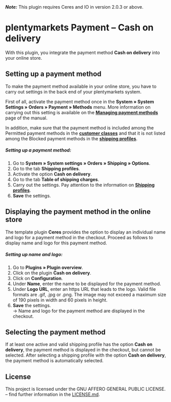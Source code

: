<div class="alert alert-warning" role="alert">
   <strong><i>Note:</strong></i> This plugin requires Ceres and IO in version 2.0.3 or above.
</div>

# plentymarkets Payment&nbsp;– Cash on delivery

With this plugin, you integrate the payment method **Cash on delivery** into your online store.

## Setting up a payment method

To make the payment method available in your online store, you have to carry out settings in the back end of your plentymarkets system.

First of all, activate the payment method once in the **System » System Settings » Orders » Payment » Methods** menu. More information on carrying out this setting is available on the <strong><a href="https://knowledge.plentymarkets.com/en/payment/managing-payment-methods#20" target="_blank">Managing payment methods</a></strong> page of the manual.

In addition, make sure that the payment method is included among the Permitted payment methods in the <strong><a href="https://knowledge.plentymarkets.com/en/crm/managing-contacts#15" target="_blank">customer classes</a></strong> and that it is not listed among the Blocked payment methods in the <strong><a href="https://knowledge.plentymarkets.com/en/order-processing/fulfilment/preparing-the-shipment#1000" target="_blank">shipping profiles</a></strong>.


##### Setting up a payment method:

1. Go to **System&nbsp;» System settings » Orders&nbsp;» Shipping » Options**.
2. Go to the tab **Shipping profiles**.
3. Activate the option **Cash on delivery**.
4. Go to the tab **Table of shipping charges**.
5. Carry out the settings. Pay attention to the information on <a href="https://knowledge.plentymarkets.com/en/fulfilment/preparing-the-shipment#1500"><strong>Shipping profiles</strong></a>.
5. **Save** the settings.

## Displaying the payment method in the online store

The template plugin **Ceres** provides the option to display an individual name and logo for a payment method in the checkout. Proceed as follows to display name and logo for this payment method.

##### Setting up name and logo:

1. Go to **Plugins » Plugin overview**.
2. Click on the plugin **Cash on delivery**.
3. Click on **Configuration**.
4. Under **Name**, enter the name to be displayed for the payment method.
5. Under **Logo URL**, enter an https URL that leads to the logo. Valid file formats are .gif, .jpg or .png. The image may not exceed a maximum size of 190 pixels in width and 60 pixels in height.
5. **Save** the settings.<br />→ Name and logo for the payment method are displayed in the checkout.

## Selecting the payment method

If at least one active and valid shipping profile has the option **Cash on delivery**, the payment method is displayed in the checkout, but cannot be selected. After selecting a shipping profile with the option **Cash on delivery**, the payment method is automatically selected.

## License

This project is licensed under the GNU AFFERO GENERAL PUBLIC LICENSE. – find further information in the [LICENSE.md](https://github.com/plentymarkets/plugin-payment-invoice/blob/master/LICENSE.md).
